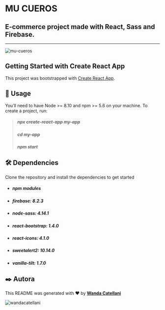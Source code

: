 # MU CUEROS

## E-commerce project made with React, Sass and Firebase.

---

<img src="https://github.com/cwand7/MU-CUEROS/blob/master/src/assets/mu-cueros.gif" alt="mu-cueros" border="0" />

## Getting Started with Create React App

This project was bootstrapped with [Create React App](https://github.com/facebook/create-react-app/ "Create React App").

## 🚀 Usage

You’ll need to have Node >= 8.10 and npm >= 5.6 on your machine. To create a project, run:

> ##### npx create-react-app my-app
>
> ##### cd my-app
>
> ##### npm start

## 🛠️ Dependencies

Clone the repository and install the dependencies to get started

- ##### npm modules

- ##### firebase: 8.2.3

- ##### node-sass: 4.14.1

- ##### react-bootstrap: 1.4.0

- ##### react-icons: 4.1.0

- ##### sweetalert2: 10.14.0

- ##### vanilla-tilt: 1.7.0

## ✒️ Autora

This README was generated with ❤️ by **[Wanda Catellani](https://www.linkedin.com/in/wan-catellani/)**

<p align="left"> <img src="https://komarev.com/ghpvc/?username=wandacatellani&label=Profile%20views&color=0e75b6&style=flat" alt="wandacatellani" /> </p>
